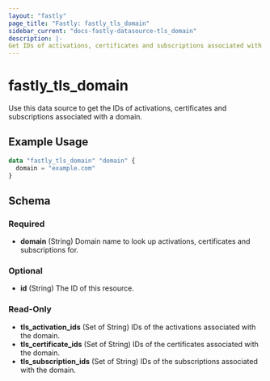 ```yaml
---
layout: "fastly"
page_title: "Fastly: fastly_tls_domain"
sidebar_current: "docs-fastly-datasource-tls_domain"
description: |-
Get IDs of activations, certificates and subscriptions associated with a domain.
---
```


# fastly_tls_domain

Use this data source to get the IDs of activations, certificates and subscriptions associated with a domain.

## Example Usage

```terraform
data "fastly_tls_domain" "domain" {
  domain = "example.com"
}
```

<!-- schema generated by tfplugindocs -->
## Schema

### Required

- **domain** (String) Domain name to look up activations, certificates and subscriptions for.

### Optional

- **id** (String) The ID of this resource.

### Read-Only

- **tls_activation_ids** (Set of String) IDs of the activations associated with the domain.
- **tls_certificate_ids** (Set of String) IDs of the certificates associated with the domain.
- **tls_subscription_ids** (Set of String) IDs of the subscriptions associated with the domain.